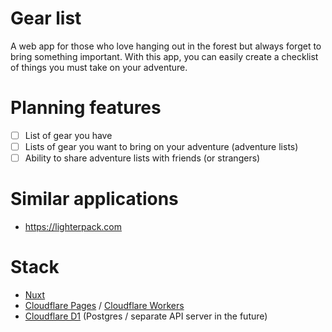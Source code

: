 # Gear list

A web app for those who love hanging out in the forest but always forget to bring something important. With this app, you can easily create a checklist of things you must take on your adventure.

# Planning features

- [ ] List of gear you have
- [ ] Lists of gear you want to bring on your adventure (adventure lists)
- [ ] Ability to share adventure lists with friends (or strangers)

# Similar applications

* https://lighterpack.com

# Stack

* [Nuxt](https://nuxt.com/)
* [Cloudflare Pages](https://developers.cloudflare.com/pages/) / [Cloudflare Workers](https://developers.cloudflare.com/workers/)
* [Cloudflare D1](https://developers.cloudflare.com/d1/) (Postgres / separate API server in the future)
